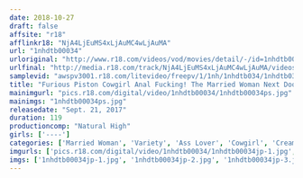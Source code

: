```yaml
---
date: 2018-10-27
draft: false
affsite: "r18"
afflinkr18: "NjA4LjEuMS4xLjAuMC4wLjAuMA"
url: "1nhdtb00034"
urloriginal: "http://www.r18.com/videos/vod/movies/detail/-/id=1nhdtb00034"
urlfinal: "http://media.r18.com/track/NjA4LjEuMS4xLjAuMC4wLjAuMA/videos/vod/movies/detail/-/id=1nhdtb00034"
samplevid: "awspv3001.r18.com/litevideo/freepv/1/1nh/1nhdtb034/1nhdtb034_dmb_w.mp4"
title: "Furious Piston Cowgirl Anal Fucking! The Married Woman Next Door Was Grinding Me But I Laced My Cock With Aphrodisiacs And When I Mistakenly Shoved It In Her Ass She Started Shaking Her Hips And Wouldn't Stop Until We had Creampie Raw Footage Sex 2"
mainimgurl: "pics.r18.com/digital/video/1nhdtb00034/1nhdtb00034ps.jpg"
mainimgs: "1nhdtb00034ps.jpg"
releasedate: "Sept. 21, 2017"
duration: 119
productioncomp: "Natural High"
girls: ['----']
categories: ['Married Woman', 'Variety', 'Ass Lover', 'Cowgirl', 'Creampie', 'Anal Play', 'Hi-Def']
imgurls: ['pics.r18.com/digital/video/1nhdtb00034/1nhdtb00034jp-1.jpg', 'pics.r18.com/digital/video/1nhdtb00034/1nhdtb00034jp-2.jpg', 'pics.r18.com/digital/video/1nhdtb00034/1nhdtb00034jp-3.jpg', 'pics.r18.com/digital/video/1nhdtb00034/1nhdtb00034jp-4.jpg', 'pics.r18.com/digital/video/1nhdtb00034/1nhdtb00034jp-5.jpg', 'pics.r18.com/digital/video/1nhdtb00034/1nhdtb00034jp-6.jpg', 'pics.r18.com/digital/video/1nhdtb00034/1nhdtb00034jp-7.jpg', 'pics.r18.com/digital/video/1nhdtb00034/1nhdtb00034jp-8.jpg', 'pics.r18.com/digital/video/1nhdtb00034/1nhdtb00034jp-9.jpg', 'pics.r18.com/digital/video/1nhdtb00034/1nhdtb00034jp-10.jpg', 'pics.r18.com/digital/video/1nhdtb00034/1nhdtb00034jp-11.jpg', 'pics.r18.com/digital/video/1nhdtb00034/1nhdtb00034jp-12.jpg', 'pics.r18.com/digital/video/1nhdtb00034/1nhdtb00034jp-13.jpg', 'pics.r18.com/digital/video/1nhdtb00034/1nhdtb00034jp-14.jpg', 'pics.r18.com/digital/video/1nhdtb00034/1nhdtb00034jp-15.jpg', 'pics.r18.com/digital/video/1nhdtb00034/1nhdtb00034jp-16.jpg', 'pics.r18.com/digital/video/1nhdtb00034/1nhdtb00034jp-17.jpg', 'pics.r18.com/digital/video/1nhdtb00034/1nhdtb00034jp-18.jpg', 'pics.r18.com/digital/video/1nhdtb00034/1nhdtb00034jp-19.jpg', 'pics.r18.com/digital/video/1nhdtb00034/1nhdtb00034jp-20.jpg']
imgs: ['1nhdtb00034jp-1.jpg', '1nhdtb00034jp-2.jpg', '1nhdtb00034jp-3.jpg', '1nhdtb00034jp-4.jpg', '1nhdtb00034jp-5.jpg', '1nhdtb00034jp-6.jpg', '1nhdtb00034jp-7.jpg', '1nhdtb00034jp-8.jpg', '1nhdtb00034jp-9.jpg', '1nhdtb00034jp-10.jpg', '1nhdtb00034jp-11.jpg', '1nhdtb00034jp-12.jpg', '1nhdtb00034jp-13.jpg', '1nhdtb00034jp-14.jpg', '1nhdtb00034jp-15.jpg', '1nhdtb00034jp-16.jpg', '1nhdtb00034jp-17.jpg', '1nhdtb00034jp-18.jpg', '1nhdtb00034jp-19.jpg', '1nhdtb00034jp-20.jpg']
---
```

